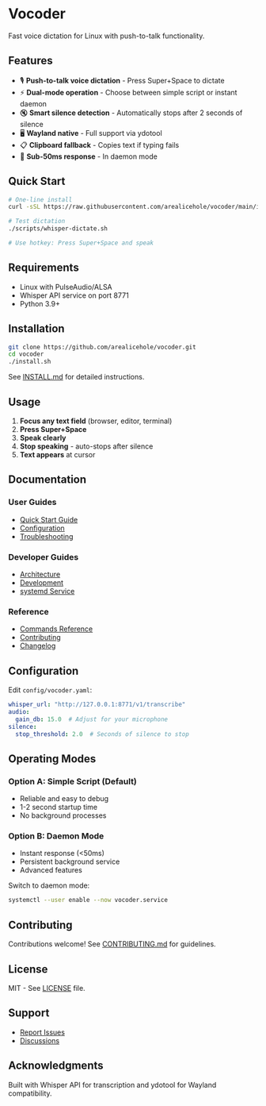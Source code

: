 # Vocoder

Fast voice dictation for Linux with push-to-talk functionality.

## Features

- 🎙️ **Push-to-talk voice dictation** - Press Super+Space to dictate
- ⚡ **Dual-mode operation** - Choose between simple script or instant daemon
- 🔇 **Smart silence detection** - Automatically stops after 2 seconds of silence  
- 🖥️ **Wayland native** - Full support via ydotool
- 📋 **Clipboard fallback** - Copies text if typing fails
- 🚀 **Sub-50ms response** - In daemon mode

## Quick Start

```bash
# One-line install
curl -sSL https://raw.githubusercontent.com/arealicehole/vocoder/main/install.sh | bash

# Test dictation
./scripts/whisper-dictate.sh

# Use hotkey: Press Super+Space and speak
```

## Requirements

- Linux with PulseAudio/ALSA
- Whisper API service on port 8771
- Python 3.9+

## Installation

```bash
git clone https://github.com/arealicehole/vocoder.git
cd vocoder
./install.sh
```

See [INSTALL.md](INSTALL.md) for detailed instructions.

## Usage

1. **Focus any text field** (browser, editor, terminal)
2. **Press Super+Space**
3. **Speak clearly**
4. **Stop speaking** - auto-stops after silence
5. **Text appears** at cursor

## Documentation

### User Guides
- [Quick Start Guide](docs/user-guide/quick-start.md)
- [Configuration](docs/user-guide/configuration.md)
- [Troubleshooting](docs/user-guide/troubleshooting.md)

### Developer Guides
- [Architecture](docs/developer-guide/architecture.md)
- [Development](docs/developer-guide/development.md)
- [systemd Service](docs/developer-guide/systemd-service.md)

### Reference
- [Commands Reference](COMMANDS.md)
- [Contributing](CONTRIBUTING.md)
- [Changelog](CHANGELOG.md)

## Configuration

Edit `config/vocoder.yaml`:

```yaml
whisper_url: "http://127.0.0.1:8771/v1/transcribe"
audio:
  gain_db: 15.0  # Adjust for your microphone
silence:
  stop_threshold: 2.0  # Seconds of silence to stop
```

## Operating Modes

### Option A: Simple Script (Default)
- Reliable and easy to debug
- 1-2 second startup time
- No background processes

### Option B: Daemon Mode
- Instant response (<50ms)
- Persistent background service
- Advanced features

Switch to daemon mode:
```bash
systemctl --user enable --now vocoder.service
```

## Contributing

Contributions welcome! See [CONTRIBUTING.md](CONTRIBUTING.md) for guidelines.

## License

MIT - See [LICENSE](LICENSE) file.

## Support

- [Report Issues](https://github.com/arealicehole/vocoder/issues)
- [Discussions](https://github.com/arealicehole/vocoder/discussions)

## Acknowledgments

Built with Whisper API for transcription and ydotool for Wayland compatibility.
